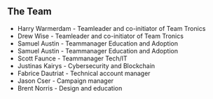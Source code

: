 ## The Team
* Harry Warmerdam - Teamleader and co-initiator of Team Tronics
* Drew Wise - Teamleader and co-initiator of Team Tronics
* Samuel Austin - Teammanager Education and Adoption
* Samuel Austin - Teammanager Education and Adoption
* Scott Faunce - Teammanager Tech/IT
* Justinas Kairys - Cybersecurity and Blockchain
* Fabrice Dautriat - Technical account manager
* Jason Cser - Campaign manager
* Brent Norris - Design and education





